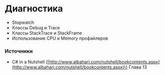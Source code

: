 # Диагностика

* Stopwatch
* Классы Debug и Trace
* Классы StackTrace и StackFrame
* Использование CPU и Memory профайлеров

### Источники

* C\# in a Nutshell \([http://www.albahari.com/nutshell/bookcontents.aspx](http://www.albahari.com/nutshell/bookcontents.aspx)\) Глава 13





